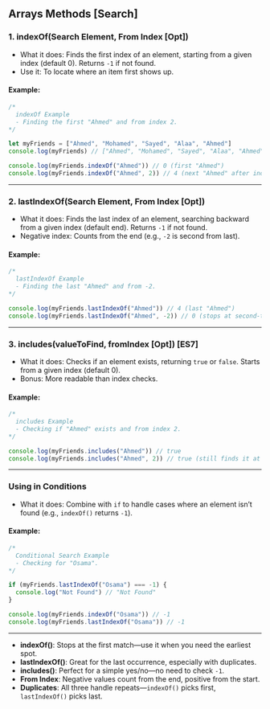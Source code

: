 
## Arrays Methods [Search]

### 1. indexOf(Search Element, From Index [Opt])
- What it does: Finds the first index of an element, starting from a given index (default 0). Returns `-1` if not found.
- Use it: To locate where an item first shows up.

#### Example:
```javascript
/*
  indexOf Example
  - Finding the first "Ahmed" and from index 2.
*/

let myFriends = ["Ahmed", "Mohamed", "Sayed", "Alaa", "Ahmed"]
console.log(myFriends) // ["Ahmed", "Mohamed", "Sayed", "Alaa", "Ahmed"]

console.log(myFriends.indexOf("Ahmed")) // 0 (first "Ahmed")
console.log(myFriends.indexOf("Ahmed", 2)) // 4 (next "Ahmed" after index 2)
```

---

### 2. lastIndexOf(Search Element, From Index [Opt])
- What it does: Finds the last index of an element, searching backward from a given index (default end). Returns `-1` if not found.
- Negative index: Counts from the end (e.g., `-2` is second from last).

#### Example:
```javascript
/*
  lastIndexOf Example
  - Finding the last "Ahmed" and from -2.
*/

console.log(myFriends.lastIndexOf("Ahmed")) // 4 (last "Ahmed")
console.log(myFriends.lastIndexOf("Ahmed", -2)) // 0 (stops at second-to-last, finds first "Ahmed")
```

---

### 3. includes(valueToFind, fromIndex [Opt]) [ES7]
- What it does: Checks if an element exists, returning `true` or `false`. Starts from a given index (default 0).
- Bonus: More readable than index checks.

#### Example:
```javascript
/*
  includes Example
  - Checking if "Ahmed" exists and from index 2.
*/

console.log(myFriends.includes("Ahmed")) // true
console.log(myFriends.includes("Ahmed", 2)) // true (still finds it at 4)
```

---

### Using in Conditions
- What it does: Combine with `if` to handle cases where an element isn’t found (e.g., `indexOf()` returns `-1`).

#### Example:
```javascript
/*
  Conditional Search Example
  - Checking for "Osama".
*/

if (myFriends.lastIndexOf("Osama") === -1) {
  console.log("Not Found") // "Not Found"
}

console.log(myFriends.indexOf("Osama")) // -1
console.log(myFriends.lastIndexOf("Osama")) // -1
```

---


- **indexOf()**: Stops at the first match—use it when you need the earliest spot.
- **lastIndexOf()**: Great for the last occurrence, especially with duplicates.
- **includes()**: Perfect for a simple yes/no—no need to check `-1`.
- **From Index**: Negative values count from the end, positive from the start.
- **Duplicates**: All three handle repeats—`indexOf()` picks first, `lastIndexOf()` picks last.

